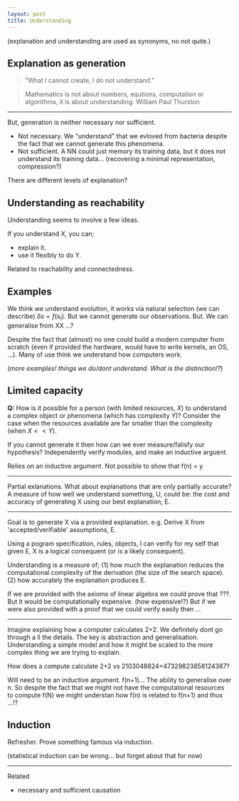 ```yaml
---
layout: post
title: Understanding
---
```


(explanation and understanding are used as synonyms, no not quite.)

## Explanation as generation

> “What I cannot create, I do not understand.”

> Mathematics is not about numbers, equtions, computation or algorithms, it is about understanding. William Paul Thurston

***
But, generation is neither necessary nor sufficient.

- Not necessary. We "understand" that we evloved from bacteria despite the fact that we cannot generate this phenomena.
- Not sufficient. A NN could just memory its training data, but it does not understand its training data... (recovering a minimal representation, compression?)


There are different levels of explanation?

## Understanding as reachability

Understanding seems to involve a few ideas.

If you understand X, you can;
- explain it.
- use it flexibly to do Y.

Related to reachability and connectedness.

## Examples

We think we understand evolution, it works via natural selection (we can describe) $\delta s = f(s_t)$. But we cannot generate our observations. But. We can generalise from XX ...?

Despite the fact that (almost) no one could build a modern computer from scratch (even if provided the hardware, would have to write kernels, an OS, ...). Many of use think we understand how computers work.

(_more examples! things we do/dont understand. What is the distinction!?_)

## Limited capacity

__Q:__ How is it possible for a person (with limited resources, $X$) to understand a complex object or phenomena (which has complexity $Y$)? Consider the case when the resources available are far smaller than the complexity (when $X << Y$).

If you cannot generate it then how can we ever measure/falisfy our hypothesis? Independently verify modules, and make an inductive arguent.

Relies on an inductive argument.
Not possible to show that f(n) = y



***

Partial exlanations. What about explanations that are only partially accurate?
A measure of how well we understand something, U, could be: the cost and accuracy of generating X using our best explanation, E.

***

Goal is to generate X via a provided explanation.
e.g. Derive X from 'accepted/verifiable' assumptions, E.

Using a pogram specification, rules, objects, I can verify for my self that given E, X is a logical consequent (or is a likely consequent).

Understanding is a measure of;
(1) how much the explanation reduces the computational complexity of the derivation (the size of the search space).
(2) how accurately the explanation produces E.

If we are provided with the axioms of linear algebra we could prove that ???. But it would be computationally expensive. (how expensive!?) But if we were also provided with a proof that we could verify easily then ...

***

Imagine explaining how a computer calculates 2+2. We definitely dont go through a ll the details. The key is abstraction and generalisation. Understanding a simple model and how it might be scaled to the more complex thing we are trying to explain.

How does a compute calculate 2+2 vs 2103048824+47329823858124387?

Will need to be an inductive argument. f(n+1)... The ability to generalise over n. So despite the fact that we might not have the computational resources to compute f(N) we might understan how f(n) is related to f(n+1) and thus ...!?

## Induction

Refresher. Prove something famous via induction.

(statistical induction can be wrong... but forget about that for now)

***

Related

- necessary and sufficient causation
